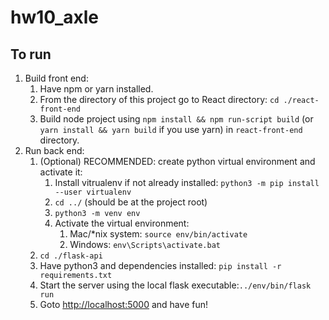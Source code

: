 # hw10_axle

## To run

1. Build front end:
   1. Have npm or yarn installed.
   2. From the directory of this project go to React directory: `cd ./react-front-end`
   3. Build node project using `npm install && npm run-script build` (or `yarn install && yarn build` if you use yarn) in `react-front-end` directory.
1. Run back end:
   1. (Optional) RECOMMENDED: create python virtual environment and activate it:
      1. Install vitrualenv if not already installed: `python3 -m pip install --user virtualenv`
      1. `cd ../` (should be at the project root)
      1. `python3 -m venv env`
      1. Activate the virtual environment:
         1. Mac/*nix system: `source env/bin/activate`
         1. Windows: `env\Scripts\activate.bat`
   1. `cd ./flask-api`
   1. Have python3 and dependencies installed: `pip install -r requirements.txt`
   1. Start the server using the local flask executable:`../env/bin/flask run`
   1. Goto <http://localhost:5000> and have fun!
